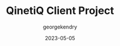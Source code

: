 ---
layout: game
title:  "QinetiQ Client Project"
type: "Game Development Blog"
color: "background-color: seagreen"
summary: "Client project leveraging VR and XR technologies through the Meta Quest 2 headset."
author: georgekendry
date: '2023-05-05'
category: ['professional-work','featured']
thumbnail:
keywords: C#, Unity, Virtual Reality
permalink: /games/qinetiq-client-project/
usemathjax: true
genre: ['C#', 'Unity', 'VR', 'XR']
browser_playable: false
hidden: true
heading: 
icon: 
showreel:
itch: 
isgameembed: false
gameembed: 
hasNDA: true
status: "Complete"
projecttype: "Client Project"
languagesused: ['C#']
tools: ['Unity']
roles: ['Lead Programmer']
main-role: "Programmer"
credits: ['George Kendry','Hayley Leadbeater','Nikolay Sotirov','Morgan Umbers','Josh Bowker','Auguste Lubickaite','Josh Ashley','Josh Cursley']
screenshots: false
description: <ul> 
                <li>Responsible for development of main mechanics and systems</li>
                <li>Implemented menu and gameplay UI</li>
                <li>Worked on a variety of disciplines within the team</li>
             </ul>
---